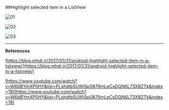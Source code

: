 ##Highlight selected item in a ListView

![01](https://raw.githubusercontent.com/mhdr/AndroidSamples/master/014/images/01.png  "01")

![02](https://raw.githubusercontent.com/mhdr/AndroidSamples/master/014/images/02.png  "02")

![03](https://raw.githubusercontent.com/mhdr/AndroidSamples/master/014/images/03.png  "03")

***

**References**

[https://blog.mhdr.ir/2017/01/31/android-highlight-selected-item-in-a-listview/](https://blog.mhdr.ir/2017/01/31/android-highlight-selected-item-in-a-listview/) 

[https://www.youtube.com/watch?v=W6bBYmXP0HY&list=PLshdtb5UWjSp0879mLeCsDQN6L73XBZTk&index=19](https://www.youtube.com/watch?v=W6bBYmXP0HY&list=PLshdtb5UWjSp0879mLeCsDQN6L73XBZTk&index=19) 